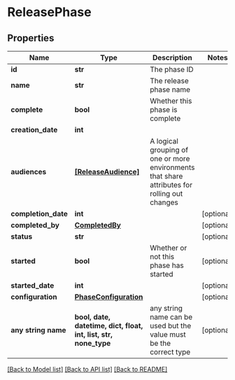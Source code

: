# ReleasePhase


## Properties
Name | Type | Description | Notes
------------ | ------------- | ------------- | -------------
**id** | **str** | The phase ID | 
**name** | **str** | The release phase name | 
**complete** | **bool** | Whether this phase is complete | 
**creation_date** | **int** |  | 
**audiences** | [**[ReleaseAudience]**](ReleaseAudience.md) | A logical grouping of one or more environments that share attributes for rolling out changes | 
**completion_date** | **int** |  | [optional] 
**completed_by** | [**CompletedBy**](CompletedBy.md) |  | [optional] 
**status** | **str** |  | [optional] 
**started** | **bool** | Whether or not this phase has started | [optional] 
**started_date** | **int** |  | [optional] 
**configuration** | [**PhaseConfiguration**](PhaseConfiguration.md) |  | [optional] 
**any string name** | **bool, date, datetime, dict, float, int, list, str, none_type** | any string name can be used but the value must be the correct type | [optional]

[[Back to Model list]](../README.md#documentation-for-models) [[Back to API list]](../README.md#documentation-for-api-endpoints) [[Back to README]](../README.md)


